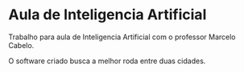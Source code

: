 # Aula de Inteligencia Artificial
Trabalho para aula de Inteligencia Artificial com o professor Marcelo Cabelo.

O software criado busca a melhor roda entre duas cidades.